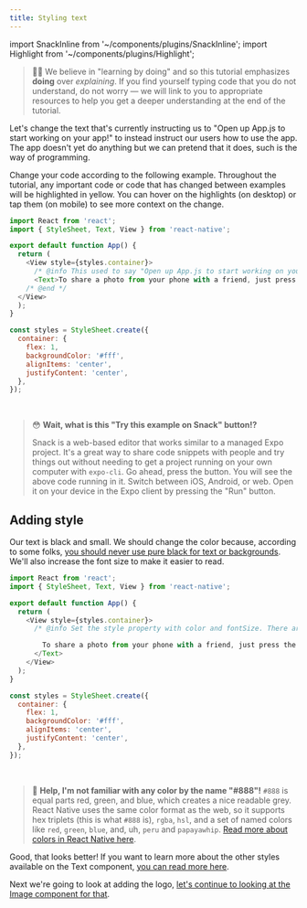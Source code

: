 ```yaml
---
title: Styling text
---
```


import SnackInline from '~/components/plugins/SnackInline';
import Highlight from '~/components/plugins/Highlight';

> 👶🏻 We believe in "learning by doing" and so this tutorial emphasizes **doing** over *explaining*. If you find yourself typing code that you do not understand, do not worry &mdash; we will link to you to appropriate resources to help you get a deeper understanding at the end of the tutorial.

Let's change the text that's currently instructing us to "Open up App.js to start working on your app!" to instead instruct our users how to use the app. The app doesn't yet do anything but we can pretend that it does, such is the way of programming.

Change your code according to the following example. Throughout the tutorial, any important code or code that has changed between examples will be <Highlight>highlighted in yellow</Highlight>. You can hover on the highlights (on desktop) or tap them (on mobile) to see more context on the change.

<SnackInline label="Updated text">

```js
import React from 'react';
import { StyleSheet, Text, View } from 'react-native';

export default function App() {
  return (
    <View style={styles.container}>
      /* @info This used to say "Open up App.js to start working on your app!" and now it is slightly more useful. */
      <Text>To share a photo from your phone with a friend, just press the button below!</Text>
    /* @end */
  </View>
  );
}

const styles = StyleSheet.create({
  container: {
    flex: 1,
    backgroundColor: '#fff',
    alignItems: 'center',
    justifyContent: 'center',
  },
});
```


</SnackInline>

<br/>

> 😳 **Wait, what is this "Try this example on Snack" button!?**
>
> Snack is a web-based editor that works similar to a managed Expo project. It's a great way to share code snippets with people and try things out without needing to get a project running on your own computer with `expo-cli`. Go ahead, press the button. You will see the above code running in it. Switch between iOS, Android, or web. Open it on your device in the Expo client by pressing the "Run" button.

## Adding style

Our text is black and small. We should change the color because, according to some folks, [you should never use pure black for text or backgrounds](https://uxmovement.com/content/why-you-should-never-use-pure-black-for-text-or-backgrounds/). We'll also increase the font size to make it easier to read.

<SnackInline label="Styled text">

```js
import React from 'react';
import { StyleSheet, Text, View } from 'react-native';

export default function App() {
  return (
    <View style={styles.container}>
      /* @info Set the style property with color and fontSize. There are many other styles available! Look at them in the <a href="https://facebook.github.io/react-native/docs/text#style" target="_blank">React Native Text API reference</a> sometime after you're done with this tutorial. */<Text style={{color: '#888', fontSize: 18}}> /* @end */

        To share a photo from your phone with a friend, just press the button below!
      </Text>
    </View>
  );
}

const styles = StyleSheet.create({
  container: {
    flex: 1,
    backgroundColor: '#fff',
    alignItems: 'center',
    justifyContent: 'center',
  },
});
```

</SnackInline>

<br/>

> 🎨 **Help, I'm not familiar with any color by the name "#888"!** `#888` is equal parts red, green, and blue, which creates a nice readable grey. React Native uses the same color format as the web, so it supports hex triplets (this is what `#888` is), `rgba`, `hsl`, and a set of named colors like `red`, `green`, `blue`, and, uh, `peru` and `papayawhip`. [Read more about colors in React Native here](https://facebook.github.io/react-native/docs/colors).

Good, that looks better! If you want to learn more about the other styles available on the Text component, [you can read more here](https://facebook.github.io/react-native/docs/text#style).

Next we're going to look at adding the logo, [let's continue to looking at the Image component for that](../../tutorial/image/).